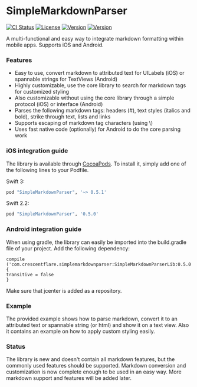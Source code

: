 # SimpleMarkdownParser

[![CI Status](http://img.shields.io/travis/crescentflare/SimpleMarkdownParser.svg?style=flat)](https://travis-ci.org/crescentflare/SimpleMarkdownParser)
[![License](https://img.shields.io/cocoapods/l/SimpleMarkdownParser.svg?style=flat)](http://cocoapods.org/pods/SimpleMarkdownParser)
[![Version](https://img.shields.io/cocoapods/v/SimpleMarkdownParser.svg?style=flat)](http://cocoapods.org/pods/SimpleMarkdownParser)
[![Version](https://img.shields.io/bintray/v/crescentflare/maven/SimpleMarkdownParserLib.svg?style=flat)](https://bintray.com/crescentflare/maven/SimpleMarkdownParserLib)

A multi-functional and easy way to integrate markdown formatting within mobile apps. Supports iOS and Android.


### Features

* Easy to use, convert markdown to attributed text for UILabels (iOS) or spannable strings for TextViews (Android)
* Highly customizable, use the core library to search for markdown tags for customized styling
* Also customizable without using the core library through a simple protocol (iOS) or interface (Android)
* Parses the following markdown tags: headers (\#), text styles (italics and bold), strike through text, lists and links
* Supports escaping of markdown tag characters (using \\)
* Uses fast native code (optionally) for Android to do the core parsing work


### iOS integration guide

The library is available through [CocoaPods](http://cocoapods.org). To install it, simply add one of the following lines to your Podfile.

Swift 3:

```ruby
pod "SimpleMarkdownParser", '~> 0.5.1'
```

Swift 2.2:

```ruby
pod "SimpleMarkdownParser", '0.5.0'
```


### Android integration guide

When using gradle, the library can easily be imported into the build.gradle file of your project. Add the following dependency:

```
compile ('com.crescentflare.simplemarkdownparser:SimpleMarkdownParserLib:0.5.0') {
transitive = false
}
```

Make sure that jcenter is added as a repository.


### Example

The provided example shows how to parse markdown, convert it to an attributed text or spannable string (or html) and show it on a text view. Also it contains an example on how to apply custom styling easily.


### Status

The library is new and doesn't contain all markdown features, but the commonly used features should be supported. Markdown conversion and customization is now complete enough to be used in an easy way. More markdown support and features will be added later.
